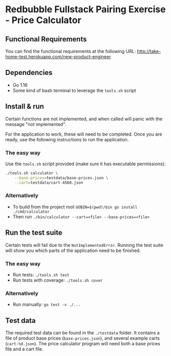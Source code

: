 # Redbubble Fullstack Pairing Exercise - Price Calculator

## Functional Requirements

You can find the functional requirements at the following URL:
http://take-home-test.herokuapp.com/new-product-engineer

## Dependencies

* Go 1.16
* Some kind of bash terminal to leverage the `tools.sh` script

## Install & run

Certain functions are not implemented, and when called will panic with
the message "not implemented".

For the application to work, these will need to be completed. Once you are
ready, use the following instructions to run the application.

### The easy way

Use the `tools.sh` script provided (make sure it has executable permissions):

```sh
./tools.sh calculator \
    --base-prices=testdata/base-prices.json \
    --cart=testdata/cart-4560.json
```

### Alternatively

* To build from the project root `GOBIN=$(pwd)/bin go install ./cmd/calculator` 
* Then run `./bin/calculator --cart=<file> --base-prices=<file>`

## Run the test suite

Certain tests will fail due to the `NotImplementedError`. Running the test suite
will show you which parts of the application need to be finished.

### The easy way

* Run tests: `./tools.sh test`
* Run tests with coverage: `./tools.sh cover`

### Alternatively

* Run manually: `go test -v ./...`

## Test data

The required test data can be found in the `./testdata` folder. It contains
a file of product base prices (`base-prices.json`), and several example carts
(`cart-%d.json`). The price calculator program will need both a base prices
file and a cart file.

